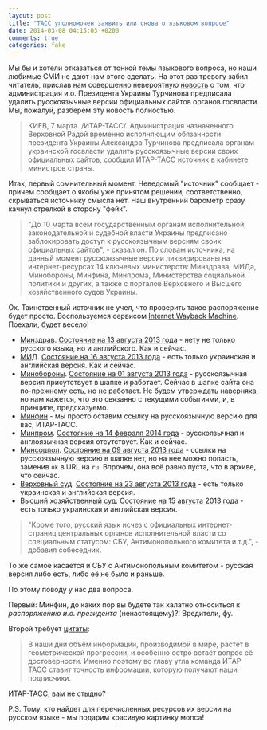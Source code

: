 ```yaml
---
layout: post
title: "ТАСС уполномочен заявить или снова о языковом вопросе"
date: 2014-03-08 04:15:03 +0200
comments: true
categories: fake
---
```


Мы бы и хотели отказаться от тонкой темы языкового вопроса, но наши любимые СМИ не дают нам этого сделать. На этот раз тревогу забил читатель, прислав нам совершенно невероятную [новость](http://itar-tass.com/mezhdunarodnaya-panorama/1029332) о том, что администрация и.о. Президента Украины Турчинова предписала удалить русскоязычные версии официальных сайтов органов госвласти. Мы, пожалуй, разберем эту новость полностью.

> КИЕВ, 7 марта. /ИТАР-ТАСС/. Администрация назначенного Верховной Радой временно исполняющим обязанности президента Украины Александра Турчинова предписала органам украинской госвласти удалить русскоязычные версии своих официальных сайтов, сообщил ИТАР-ТАСС источник в кабинете министров страны.

Итак, первый сомнительный момент. Неведомый "источник" сообщает - причем сообщает о якобы уже принятом решении, соответственно, скрываться источнику смысла нет. Наш внутренний барометр сразу качнул стрелкой в сторону "фейк".

> "До 10 марта всем государственным органам исполнительной, законодательной и судебной власти Украины предписано заблокировать доступ к русскоязычным версиям своих официальных сайтов", - сказал он.
> По словам источника, на данный момент русскоязычные версии ликвидированы на интернет-ресурсах 14 ключевых министерств: Минздрава, МИДа, Минобороны, Минфина, Минпрома, Министерства социальной политики и других, а также с порталов Верховного и Высшего хозяйственного судов Украины.

Ох. Таинственный источник не учел, что проверить такое распоряжение будет просто. Воспользуемся сервисом [Internet Wayback Machine](http://archive.org/web/). Поехали, будет весело!

- [Минздрав](http://www.moz.gov.ua/ua/portal/). [Состояние на 13 августа 2013 года](http://web.archive.org/web/20130813113040/http://www.moz.gov.ua/ua/portal/) - нету не только русского языка, но и английского. Как и сейчас.
- [МИД](http://mfa.gov.ua/ua). [Состояние на 16 августа 2013 года](http://web.archive.org/web/20130816001321/http://mfa.gov.ua/ua) - есть только украинская и английская версия. Как и сейчас.
- [Минобороны](http://www.mil.gov.ua/). [Состояние на 01 августа 2013 года](http://web.archive.org/web/20130801033533/http://www.mil.gov.ua/) - русскоязычная версия присутствует в шапке и работает. Сейчас в шапке сайта она по-прежнему есть, но не работает. Не будем утверждать наверняка, но нам кажется, что это связанно с текущими событиями, и, в принципе, предсказуемо.
- [Минфин](http://www.minfin.gov.ua/control/ru/index) - мы просто оставим ссылку на русскоязычную версию для вас, ИТАР-ТАСС.
- [Минпром](http://industry.gov.ua). [Состояние на 14 февраля 2014 года](http://web.archive.org/web/20140214045904/http://industry.gov.ua/) - русскоязычная и англоязычная версия отсутствует. Как и сейчас.
- [Минсоцпол](http://www.mlsp.gov.ua). [Состояние на 09 августа 2013 года](http://web.archive.org/web/20130809060550/http://www.mlsp.gov.ua/labour/control/uk/index) - ссылки на русскоязычную версию в шапке нет, но на нее можно попасть, заменив `uk` в URL на `ru`. Впрочем, она всё равно пуста, что в архиве, что сейчас.
- [Верховный суд](http://www.scourt.gov.ua/). [Состояние на 23 августа 2013 года](http://web.archive.org/web/20130823191633/http://www.scourt.gov.ua/) - есть только украинская и английская версия.
- [Высший хозяйственный суд](http://vgsu.arbitr.gov.ua/). [Состояние на 15 августа 2013 года](http://web.archive.org/web/20130815204613/http://vgsu.arbitr.gov.ua/) - есть только украинская и английская версия.

> "Кроме того, русский язык исчез с официальных интернет- страниц центральных органов исполнительной власти со специальным статусом: СБУ, Антимонопольного комитета и т.д.", - добавил собеседник.

То же самое касается и СБУ с Антимонопольным комитетом - русская версия либо есть, либо её не было и раньше.

По этому поводу у нас два вопроса. 

Первый: Минфин, до каких пор вы будете так халатно относиться к _распоряжению и.о. президента_ (ненастоящему)?! Вредители, фу.

Второй требует [цитаты](http://itar-tass.com/pages/tass-today):

> В наши дни объём информации, производимой в мире, растёт в геометрической прогрессии, и особенно остро встаёт вопрос её достоверности. Именно поэтому во главу угла команда ИТАР-ТАСС ставит точность информации, которую получают наши подписчики.

ИТАР-ТАСС, вам не стыдно?

P.S. Тому, кто найдет для перечисленных ресурсов их версии на русском языке - мы подарим красивую картинку мопса!
